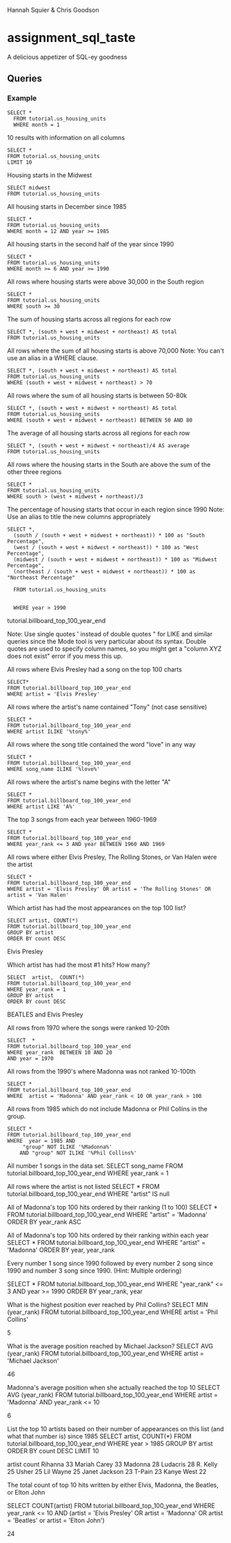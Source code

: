 Hannah Squier & Chris Goodson

# assignment_sql_taste
A delicious appetizer of SQL-ey goodness


## Queries

### Example

```
SELECT *
  FROM tutorial.us_housing_units
  WHERE month = 1
```


10 results with information on all columns
 ```
 SELECT *
 FROM tutorial.us_housing_units
 LIMIT 10
```

Housing starts in the Midwest
```
SELECT midwest
FROM tutorial.us_housing_units
```


All housing starts in December since 1985
```
SELECT *
FROM tutorial.us_housing_units
WHERE month = 12 AND year >= 1985
```


All housing starts in the second half of the year since 1990
```
SELECT *
FROM tutorial.us_housing_units
WHERE month >= 6 AND year >= 1990
```



All rows where housing starts were above 30,000 in the South region
```
SELECT *
FROM tutorial.us_housing_units
WHERE south >= 30
```

The sum of housing starts across all regions for each row
```
SELECT *, (south + west + midwest + northeast) AS total
FROM tutorial.us_housing_units
```


All rows where the sum of all housing starts is above 70,000 Note: You can't
use an alias in a WHERE clause.
```
SELECT *, (south + west + midwest + northeast) AS total
FROM tutorial.us_housing_units
WHERE (south + west + midwest + northeast) > 70
```


All rows where the sum of all housing starts is between 50-80k
```
SELECT *, (south + west + midwest + northeast) AS total
FROM tutorial.us_housing_units
WHERE (south + west + midwest + northeast) BETWEEN 50 AND 80
```


The average of all housing starts across all regions for each row

```
SELECT *, (south + west + midwest + northeast)/4 AS average
FROM tutorial.us_housing_units
```


All rows where the housing starts in the South are above the sum of the other
three regions

```
SELECT *
FROM tutorial.us_housing_units
WHERE south > (west + midwest + northeast)/3
```


The percentage of housing starts that occur in each region since 1990 Note:
Use an alias to title the new columns appropriately

```
SELECT *,
  (south / (south + west + midwest + northeast)) * 100 as "South Percentage",
  (west / (south + west + midwest + northeast)) * 100 as "West Percentage",
  (midwest / (south + west + midwest + northeast)) * 100 as "Midwest Percentage",
  (northeast / (south + west + midwest + northeast)) * 100 as "Northeast Percentage"

  FROM tutorial.us_housing_units


  WHERE year > 1990
```

tutorial.billboard_top_100_year_end

Note: Use single quotes ' instead of double quotes " for LIKE and similar queries since the Mode tool is very particular about its syntax. Double quotes are used to specify column names, so you might get a "column XYZ does not exist" error if you mess this up.



All rows where Elvis Presley had a song on the top 100 charts

```
SELECT*
FROM tutorial.billboard_top_100_year_end 
WHERE artist = 'Elvis Presley'
```


All rows where the artist's name contained "Tony" (not case sensitive)
```
SELECT *
FROM tutorial.billboard_top_100_year_end 
WHERE artist ILIKE '%tony%'
```


All rows where the song title contained the word "love" in any way
```
SELECT *
FROM tutorial.billboard_top_100_year_end 
WHERE song_name ILIKE '%love%'
```

All rows where the artist's name begins with the letter "A"
```
SELECT *
FROM tutorial.billboard_top_100_year_end 
WHERE artist LIKE 'A%'
```

The top 3 songs from each year between 1960-1969
```
SELECT *
FROM tutorial.billboard_top_100_year_end 
WHERE year_rank <= 3 AND year BETWEEN 1960 AND 1969
```


All rows where either Elvis Presley, The Rolling Stones, or Van Halen were the artist

```
SELECT *
FROM tutorial.billboard_top_100_year_end 
WHERE artist = 'Elvis Presley' OR artist = 'The Rolling Stones' OR artist = 'Van Halen'
```

Which artist has had the most appearances on the top 100 list?
```
SELECT artist, COUNT(*)
FROM tutorial.billboard_top_100_year_end 
GROUP BY artist
ORDER BY count DESC
```
Elvis Presley


Which artist has had the most #1 hits? How many?
```
SELECT  artist,  COUNT(*)
FROM tutorial.billboard_top_100_year_end 
WHERE year_rank = 1
GROUP BY artist
ORDER BY count DESC
```
BEATLES and Elvis Presley



All rows from 1970 where the songs were ranked 10-20th
```
SELECT  * 
FROM tutorial.billboard_top_100_year_end 
WHERE year_rank  BETWEEN 10 AND 20
AND year = 1970
```


All rows from the 1990's where Madonna was not ranked 10-100th
```
SELECT *
FROM tutorial.billboard_top_100_year_end 
WHERE  artist = 'Madonna' AND year_rank < 10 OR year_rank > 100
```



All rows from 1985 which do not include Madonna or Phil Collins in the group.
```
SELECT *
FROM tutorial.billboard_top_100_year_end 
WHERE  year = 1985 AND
     "group" NOT ILIKE '%Madonna%' 
    AND "group" NOT ILIKE '%Phil Collins%'
```

All number 1 songs in the data set.
SELECT song_name
FROM tutorial.billboard_top_100_year_end 
WHERE year_rank = 1



All rows where the artist is not listed
SELECT *
FROM tutorial.billboard_top_100_year_end 
WHERE "artist" IS null


All of Madonna's top 100 hits ordered by their ranking (1 to 100)
SELECT *
FROM tutorial.billboard_top_100_year_end 
WHERE "artist" = 'Madonna'
ORDER BY year_rank ASC



All of Madonna's top 100 hits ordered by their ranking within each year
SELECT *
FROM tutorial.billboard_top_100_year_end 
WHERE "artist" = 'Madonna'
ORDER BY year, year_rank



Every number 1 song since 1990 followed by every number 2 song since 1990 and number 3 song since
1990. (Hint: Multiple ordering)

SELECT *
FROM tutorial.billboard_top_100_year_end 
WHERE "year_rank" <= 3 AND year >= 1990
ORDER BY year_rank, year



What is the highest position ever reached by Phil Collins?
SELECT  MIN (year_rank)
FROM tutorial.billboard_top_100_year_end 
WHERE artist = 'Phil Collins'

5

What is the average position reached by Michael Jackson?
SELECT  AVG (year_rank)
FROM tutorial.billboard_top_100_year_end 
WHERE artist = 'Michael Jackson'

46


Madonna's average position when she actually reached the top 10
SELECT  AVG (year_rank)
FROM tutorial.billboard_top_100_year_end 
WHERE artist = 'Madonna' AND year_rank <= 10

6



List the top 10 artists based on their number of appearances on this list (and what that number is) 
since 1985
SELECT artist, COUNT(*)
FROM tutorial.billboard_top_100_year_end 
WHERE year > 1985
GROUP BY artist
ORDER BY count DESC
LIMIT 10

artist          count
Rihanna           33
Mariah Carey      33
Madonna           28
Ludacris          28
R. Kelly          25
Usher             25
Lil Wayne         25
Janet Jackson     23
T-Pain            23
Kanye West        22






The total count of top 10 hits written by either Elvis, Madonna, the Beatles, or Elton John

SELECT COUNT(artist)
FROM tutorial.billboard_top_100_year_end 
WHERE  year_rank <= 10 AND (artist = 'Elvis Presley' OR artist = 'Madonna' OR artist = 'Beatles' or artist = 'Elton John')

24


